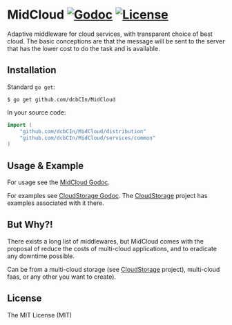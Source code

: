 # MidCloud [![Godoc](https://godoc.org/github.com/dcbCIn/MidCloud?status.svg)](https://godoc.org/github.com/dcbCIn/MidCloud) [![License](https://img.shields.io/badge/license-MIT-blue.svg)](https://github.com/dcbCIn/MidCloud/blob/master/LICENSE)
Adaptive middleware for cloud services, with transparent choice of best cloud.
The basic conceptions are that the message will be sent to the server that has the lower cost to do the task and is available.

## Installation

Standard `go get`:

```
$ go get github.com/dcbCIn/MidCloud
```

In your source code:

```go
import (
	"github.com/dcbCIn/MidCloud/distribution"
	"github.com/dcbCIn/MidCloud/services/common"
)
```

## Usage & Example

For usage see the [MidCloud Godoc](http://godoc.org/github.com/dcbCIn/MidCloud).

For examples see [CloudStorage Godoc](http://godoc.org/github.com/dcbCIn/CloudStorage).
The [CloudStorage](https://github.com/dcbCIn/CloudStorage) project has examples associated with it there.

## But Why?!

There exists a long list of middlewares, but MidCloud comes with the proposal of reduce the costs of multi-cloud 
applications, and to eradicate any downtime possible. 

Can be from a multi-cloud storage (see [CloudStorage](https://github.com/dcbCIn/CloudStorage) project), multi-cloud faas, 
or any other you want to create).

## License

The MIT License (MIT)